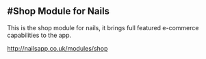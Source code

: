 #Shop Module for Nails
---
This is the shop module for nails, it brings full featured e-commerce capabilities to the app.

http://nailsapp.co.uk/modules/shop